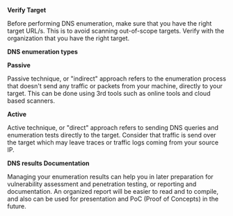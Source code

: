 **Verify Target**

Before performing DNS enumeration, make sure that you have the right target URL/s. This is to avoid scanning out-of-scope targets. Verify with the organization that you have the right target. 

**DNS enumeration types**

**Passive**

Passive technique, or "indirect" approach refers to the enumeration process that doesn't send any traffic or packets from your machine, directly to your target. This can be done using 3rd tools such as online tools and cloud based scanners.

**Active**

Active technique, or "direct" approach refers to sending DNS queries and enumeration tests directly to the target. Consider that traffic is send over the target which may leave traces or traffic logs coming from your source IP.

**DNS results Documentation**

Managing your enumeration results can help you in later preparation for vulnerability assessment and penetration testing, or reporting and documentation. An organized report will be easier to read and to compile, and also can be used for presentation and PoC (Proof of Concepts) in the future.
